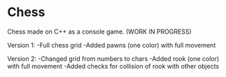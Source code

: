 # Chess
Chess made on C++ as a console game. (WORK IN PROGRESS)

Version 1:
-Full chess grid
-Added pawns (one color) with full movement

Version 2:
-Changed grid from numbers to chars
-Added rook (one color) with full movement
-Added checks for collision of rook with other objects
